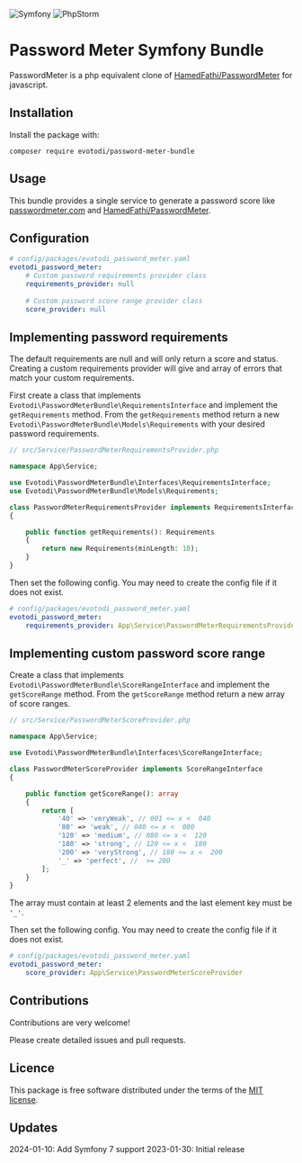 ![Symfony](https://img.shields.io/badge/symfony-%23000000.svg?style=for-the-badge&logo=symfony&logoColor=white)
![PhpStorm](https://img.shields.io/badge/phpstorm-143?style=for-the-badge&logo=phpstorm&logoColor=black&color=black&labelColor=darkorchid)

# Password Meter Symfony Bundle
PasswordMeter is a php equivalent clone of [HamedFathi/PasswordMeter](https://github.com/HamedFathi/PasswordMeter) for javascript.

## Installation
Install the package with:
```console
composer require evotodi/password-meter-bundle
```

## Usage
This bundle provides a single service to generate a password score like [passwordmeter.com](http://www.passwordmeter.com/) and [HamedFathi/PasswordMeter](https://github.com/HamedFathi/PasswordMeter).

## Configuration
```yaml
# config/packages/evotodi_password_meter.yaml
evotodi_password_meter:
    # Custom password requirements provider class
    requirements_provider: null
    
    # Custom password score range provider class
    score_provider: null

```

## Implementing password requirements
The default requirements are null and will only return a score and status.  
Creating a custom requirements provider will give and array of errors that match your custom requirements. 

First create a class that implements ```Evotodi\PasswordMeterBundle\RequirementsInterface``` and implement the ```getRequirements``` method.
From the ```getRequirements``` method return a new ```Evotodi\PasswordMeterBundle\Models\Requirements``` with your desired password requirements.
```php
// src/Service/PasswordMeterRequirementsProvider.php

namespace App\Service;

use Evotodi\PasswordMeterBundle\Interfaces\RequirementsInterface;
use Evotodi\PasswordMeterBundle\Models\Requirements;

class PasswordMeterRequirementsProvider implements RequirementsInterface
{

	public function getRequirements(): Requirements
	{
		return new Requirements(minLength: 10);
	}
}
```
Then set the following config. You may need to create the config file if it does not exist.
```yaml
# config/packages/evotodi_password_meter.yaml
evotodi_password_meter:
    requirements_provider: App\Service\PasswordMeterRequirementsProvider
```

## Implementing custom password score range
Create a class that implements ```Evotodi\PasswordMeterBundle\ScoreRangeInterface``` and implement the ```getScoreRange``` method.
From the ```getScoreRange``` method return a new array of score ranges.
```php
// src/Service/PasswordMeterScoreProvider.php

namespace App\Service;

use Evotodi\PasswordMeterBundle\Interfaces\ScoreRangeInterface;

class PasswordMeterScoreProvider implements ScoreRangeInterface
{

	public function getScoreRange(): array
	{
		return [
            '40' => 'veryWeak', // 001 <= x <  040
            '80' => 'weak', // 040 <= x <  080
            '120' => 'medium', // 080 <= x <  120
            '180' => 'strong', // 120 <= x <  180
            '200' => 'veryStrong', // 180 <= x <  200
            '_' => 'perfect', //  >= 200
        ];
	}
}
```
The array must contain at least 2 elements and the last element key must be ```'_'```.  

Then set the following config. You may need to create the config file if it does not exist.
```yaml
# config/packages/evotodi_password_meter.yaml
evotodi_password_meter:
    score_provider: App\Service\PasswordMeterScoreProvider
```

## Contributions
Contributions are very welcome! 

Please create detailed issues and pull requests.  

## Licence
This package is free software distributed under the terms of the [MIT license](LICENSE).

## Updates
2024-01-10: Add Symfony 7 support
2023-01-30: Initial release